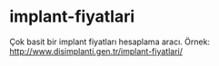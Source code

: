 # implant-fiyatlari
Çok basit bir implant fiyatları hesaplama aracı.
Örnek: http://www.disimplanti.gen.tr/implant-fiyatlari/
